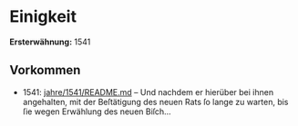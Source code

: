 # Einigkeit

**Ersterwähnung:** 1541

## Vorkommen
- 1541: [jahre/1541/README.md](../jahre/1541/README.md) – Und nachdem er
hierüber bei ihnen angehalten, mit der Beſtätigung des
neuen Rats ſo lange zu warten, bis ſie wegen Erwählung
des neuen Biſch...
